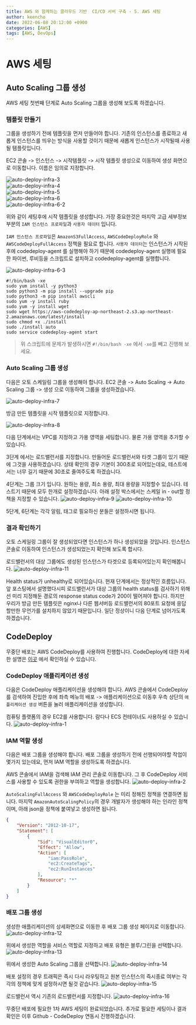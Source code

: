 ```yaml
---
title: AWS 와 함께하는 클라우드 기반  CI/CD 서버 구축 - 5. AWS 세팅
author: keencho
date: 2022-06-08 20:12:00 +0900
categories: [AWS]
tags: [AWS, DevOps]
---
```


# **AWS 세팅**

## **Auto Scaling 그룹 생성**
AWS 세팅 첫번째 단계로 Auto Scaling 그룹을 생성해 보도록 하겠습니다.

### **템플릿 만들기**
그룹을 생성하기 전에 템플릿을 먼저 만들어야 합니다. 기존의 인스턴스를 종료하고 새롭게 인스턴스를 띄우는 방식을 사용할 것이기 때문에 새롭게 인스턴스가 시작될때 사용될 템플릿입니다.

EC2 콘솔 -> 인스턴스 -> 시작템플릿 -> 시작 템플릿 생성으로 이동하여 생성 화면으로 이동합니다. 이름은 임의로 지정합니다.

![auto-deploy-infra-3](/assets/img/custom/aws-cicd/build/auto-deploy-infra-3.JPG)  
![auto-deploy-infra-4](/assets/img/custom/aws-cicd/build/auto-deploy-infra-4.JPG)  
![auto-deploy-infra-5](/assets/img/custom/aws-cicd/build/auto-deploy-infra-5.JPG)  
![auto-deploy-infra-6](/assets/img/custom/aws-cicd/build/auto-deploy-infra-6.JPG)  
![auto-deploy-infra-6-2](/assets/img/custom/aws-cicd/build/auto-deploy-infra-6-2.JPG)

위와 같이 세팅후에 시작 템플릿을 생성합니다. 가장 중요한것은 마지막 고급 세부정보 부분의 `IAM 인스턴스 프로파일`과 `사용자 데이터` 입니다.  

`IAM 인스턴스 프로파일`은 `AmazonS3FullAccess`, `AWSCodeDeployRole` 와 `AWSCodeDeployFullAccess` 정책을 필요로 합니다. `사용자 데이터`는 인스턴스가 시작된 후에 codedeploy-agent 를 실행해야 하기 때문에 codedeploy-agent 실행에 필요한 파이썬, 루비등을 스크립트로 설치하고 codedeploy-agent를 실행합니다.

![auto-deploy-infra-6-3](/assets/img/custom/aws-cicd/build/auto-deploy-infra-6-3.JPG)  

```shell
#!/bin/bash -xe
sudo yum install -y python3
sudo python3 -m pip install --upgrade pip
sudo python3 -m pip install awscli
sudo yum -y install ruby
sudo yum -y install wget
sudo wget https://aws-codedeploy-ap-northeast-2.s3.ap-northeast-2.amazonaws.com/latest/install
sudo chmod +x ./install
sudo ./install auto
sudo service codedeploy-agent start
```  

> 위 스크립트에 문제가 발생하시면 `#!/bin/bash -xe` 에서 `-xe`를 빼고 진행해 보세요.

### **Auto Scaling 그룹 생성**
다음은 오토 스케일링 그룹을 생성해야 합니다.  EC2 콘솔 -> Auto Scaling -> Auto Scaling 그룹 -> 생성 으로 이동하여 그룹을 생성하겠습니다.

![auto-deploy-infra-7](/assets/img/custom/aws-cicd/build/auto-deploy-infra-7.JPG)

방금 만든 템플릿을 시작 템플릿으로 지정합니다.

![auto-deploy-infra-8](/assets/img/custom/aws-cicd/build/auto-deploy-infra-8.JPG)

다음 단계에서는 VPC를 지정하고 가용 영역을 세팅합니다. 물론 가용 영역을 추가할 수 있습니다.

3단계 에서는 로드밸런서를 지정합니다. 만들어둔 로드밸런서와 타겟 그룹이 있기 때문에 그것을 사용하겠습니다. 상태 확인의 경우 기본이 300초로 되어있는데요, 테스트에서는 너무 길기 때문에 30초로 줄여주도록 하겠습니다.

4단계는 그룹 크기 입니다. 원하는 용량, 최소 용량, 최대 용량을 지정할수 있습니다. 테스트기 때문에 모두 한개로 설정하겠습니다. 아래 설정 박스에서는 스케일 in - out할 정책을 지정할 수 있습니다.
![auto-deploy-infra-9](/assets/img/custom/aws-cicd/build/auto-deploy-infra-9.JPG)
![auto-deploy-infra-10](/assets/img/custom/aws-cicd/build/auto-deploy-infra-10.JPG)

5단계, 6단계는 각각 알림, 태그로 필요하신 분들은 설정하시면 됩니다.

### **결과 확인하기**
오토 스케일링 그룹이 잘 생성되었다면 인스턴스가 하나 생성되었을 것입니다. 인스턴스 콘솔로 이동하여 인스턴스가 생성되었는지 확인해 보도록 합시다.

로드밸런서의 대상 그룹에도 생성된 인스턴스가 타겟으로 등록되어있는지 확인해봅니다.
![auto-deploy-infra-11](/assets/img/custom/aws-cicd/build/auto-deploy-infra-11.JPG)

Health status가 unhealthy로 되어있습니다. 현재 단계에서는 정상적인 흐름입니다. 앞 포스팅에서 설명했다시피 로드밸런서가 대상 그룹의 health status를 검사하기 위해선 미리 지정해둔 경로의 response status code가 200이 떨어져야 합니다.
하지만 우리가 방금 만든 템플릿은 nginx나 다른 웹서버등 로드밸런서의 80포트 요청에 응답할만한 무언가를 설치하지 않았기 때문입니다. 일단 정상이니 다음 단계로 넘어가도록 하겠습니다.

## **CodeDeploy**
무중단 배포는 AWS CodeDeploy를 사용하여 진행합니다. CodeDeploy에 대한 자세한 설명은 [이곳](https://docs.aws.amazon.com/ko_kr/codedeploy/latest/userguide/welcome.html) 에서 확인하실 수 있습니다.

### **CodeDeploy 애플리케이션 생성**
다음은 CodeDeploy 애플리케이션을 생성해야 합니다. AWS 콘솔에서 CodeDeploy를 검색하여 진입한 후에 좌측 메뉴의 배포 -> 애플리케이션으로 이동후 우측 상단의 `애플리케이션 생성` 버튼을 눌러 애플리케이션을 생성합니다.

컴퓨팅 플랫폼의 경우 EC2를 사용합니다. 람다나 ECS 컨테이너도 사용하실 수 있습니다.
![auto-deploy-infra-1](/assets/img/custom/aws-cicd/build/auto-deploy-infra-1.PNG)

### **IAM 역할 생성**
다음은 배포 그룹을 생성해야 합니다. 배포 그룹을 생성하기 전에 선행되어야할 작업이 몇가지 있는데요, 먼저 IAM 역할을 생성하도록 하겠습니다.

AWS 콘솔에서 IAM을 검색해 IAM 관리 콘솔로 이동합니다. 그 후 CodeDeploy 서비스를 사용할 수 있도록 권한을 부여하고 역할을 생성합니다.
![auto-deploy-infra-2](/assets/img/custom/aws-cicd/build/auto-deploy-infra-2.PNG)

`AutoScalingFullAccess` 와 `AWSCodeDeployRole` 는 미리 정해진 정책을 연결하면 됩니다. 마지막 `AmazonAutoScalingPolicy`의 경우 개발자가 생성해야 하는 인라인 정책이며, 아래 json을 정책에 붙여넣고 생성하면 됩니다.
```json
{
    "Version": "2012-10-17",
    "Statement": [
        {
            "Sid": "VisualEditor0",
            "Effect": "Allow",
            "Action": [
                "iam:PassRole",
                "ec2:CreateTags",
                "ec2:RunInstances"
            ],
            "Resource": "*"
        }
    ]
}
```

### **배포 그룹 생성**
생성한 애플리케이션의 상세화면으로 이동한 후 배포 그룹 생성 페이지로 이동합니다.
![auto-deploy-infra-12](/assets/img/custom/aws-cicd/build/auto-deploy-infra-12.JPG)

위에서 생성한 역할을 서비스 역할로 지정하고 배포 유형은 블루/그린을 선택합니다.
![auto-deploy-infra-13](/assets/img/custom/aws-cicd/build/auto-deploy-infra-13.JPG)

위에서 생성한 Auto Scaling 그룹을 선택합니다.
![auto-deploy-infra-14](/assets/img/custom/aws-cicd/build/auto-deploy-infra-14.JPG)

배포 설정의 경우 트래픽은 즉시 다시 라우팅하고 원본 인스턴스의 즉시종료 여부는 각각의 정책에 맞게 설정하시면 될것 같습니다.
![auto-deploy-infra-15](/assets/img/custom/aws-cicd/build/auto-deploy-infra-15.JPG)

로드밸런서 역시 기존의 로드밸런서를 지정합니다.
![auto-deploy-infra-16](/assets/img/custom/aws-cicd/build/auto-deploy-infra-16.JPG)

무중단 배포에 필요한 1차 AWS 세팅이 완료되었습니다. 추가로 필요한 세팅이나 결과 확인은 이후 Github - CodeDeploy 연동시 진행하겠습니다.

